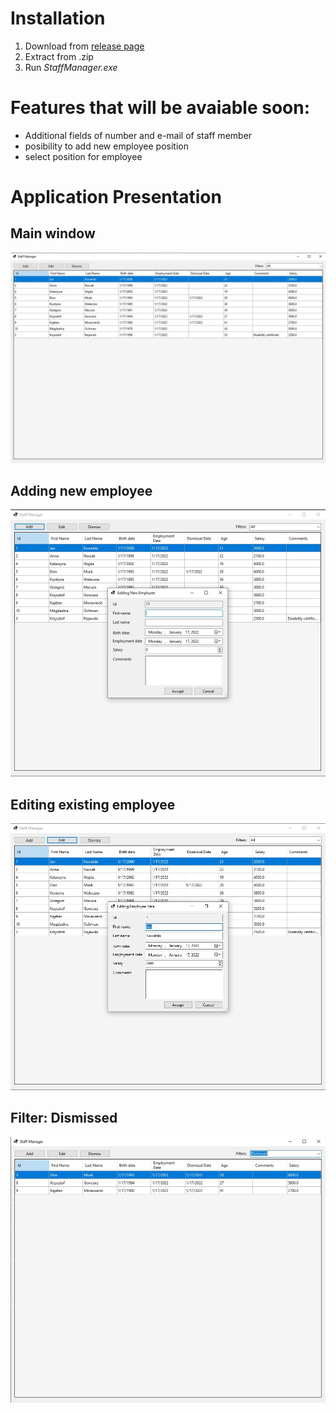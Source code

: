 # Installation

1. Download from [release page](https://github.com/Tymisko/staff-manager/releases/tag/1.0)
1. Extract from .zip
1. Run _StaffManager.exe_

# Features that will be avaiable soon:
- Additional fields of number and e-mail of staff member
- posibility to add new employee position
- select position for employee

# Application Presentation

## Main window

![Main window screenshoot](./appPresentation/mainFormPresentation.jpg 'App main window screenshot')

## Adding new employee

![Adding new employee, window screenshoot](./appPresentation/AddingNewEmployeePresentation.jpg 'Adding new employee window screenshoot')

## Editing existing employee

![Editing existing employee, window screenshoot](./appPresentation/EditingEmployeeDataPresentation.jpg 'Editing existing employee window screenshoot')

## Filter: Dismissed

![Filtering employee list by filter: dismissed, window screenshoot](./appPresentation/dismissedFilterPresentation.jpg 'Filtering employee list by filter: dismissed')
